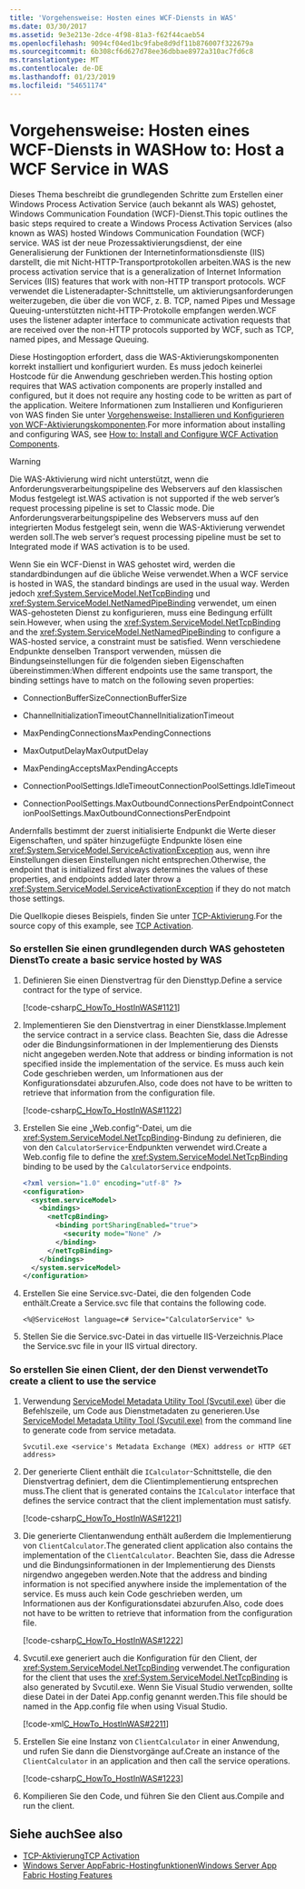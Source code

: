 ```yaml
---
title: 'Vorgehensweise: Hosten eines WCF-Diensts in WAS'
ms.date: 03/30/2017
ms.assetid: 9e3e213e-2dce-4f98-81a3-f62f44caeb54
ms.openlocfilehash: 9094cf04ed1bc9fabe8d9df11b876007f322679a
ms.sourcegitcommit: 6b308cf6d627d78ee36dbbae8972a310ac7fd6c8
ms.translationtype: MT
ms.contentlocale: de-DE
ms.lasthandoff: 01/23/2019
ms.locfileid: "54651174"
---
```

# <a name="how-to-host-a-wcf-service-in-was"></a><span data-ttu-id="3cdc4-102">Vorgehensweise: Hosten eines WCF-Diensts in WAS</span><span class="sxs-lookup"><span data-stu-id="3cdc4-102">How to: Host a WCF Service in WAS</span></span>
<span data-ttu-id="3cdc4-103">Dieses Thema beschreibt die grundlegenden Schritte zum Erstellen einer Windows Process Activation Service (auch bekannt als WAS) gehostet, Windows Communication Foundation (WCF)-Dienst.</span><span class="sxs-lookup"><span data-stu-id="3cdc4-103">This topic outlines the basic steps required to create a Windows Process Activation Services (also known as WAS) hosted Windows Communication Foundation (WCF) service.</span></span> <span data-ttu-id="3cdc4-104">WAS ist der neue Prozessaktivierungsdienst, der eine Generalisierung der Funktionen der Internetinformationsdienste (IIS) darstellt, die mit Nicht-HTTP-Transportprotokollen arbeiten.</span><span class="sxs-lookup"><span data-stu-id="3cdc4-104">WAS is the new process activation service that is a generalization of Internet Information Services (IIS) features that work with non-HTTP transport protocols.</span></span> <span data-ttu-id="3cdc4-105">WCF verwendet die Listeneradapter-Schnittstelle, um aktivierungsanforderungen weiterzugeben, die über die von WCF, z. B. TCP, named Pipes und Message Queuing-unterstützten nicht-HTTP-Protokolle empfangen werden.</span><span class="sxs-lookup"><span data-stu-id="3cdc4-105">WCF uses the listener adapter interface to communicate activation requests that are received over the non-HTTP protocols supported by WCF, such as TCP, named pipes, and Message Queuing.</span></span>  
  
 <span data-ttu-id="3cdc4-106">Diese Hostingoption erfordert, dass die WAS-Aktivierungskomponenten korrekt installiert und konfiguriert wurden. Es muss jedoch keinerlei Hostcode für die Anwendung geschrieben werden.</span><span class="sxs-lookup"><span data-stu-id="3cdc4-106">This hosting option requires that WAS activation components are properly installed and configured, but it does not require any hosting code to be written as part of the application.</span></span> <span data-ttu-id="3cdc4-107">Weitere Informationen zum Installieren und Konfigurieren von WAS finden Sie unter [Vorgehensweise: Installieren und Konfigurieren von WCF-Aktivierungskomponenten](../../../../docs/framework/wcf/feature-details/how-to-install-and-configure-wcf-activation-components.md).</span><span class="sxs-lookup"><span data-stu-id="3cdc4-107">For more information about installing and configuring WAS, see [How to: Install and Configure WCF Activation Components](../../../../docs/framework/wcf/feature-details/how-to-install-and-configure-wcf-activation-components.md).</span></span>  
  
> [!WARNING]
>  <span data-ttu-id="3cdc4-108">Die WAS-Aktivierung wird nicht unterstützt, wenn die Anforderungsverarbeitungspipeline des Webservers auf den klassischen Modus festgelegt ist.</span><span class="sxs-lookup"><span data-stu-id="3cdc4-108">WAS activation is not supported if the web server’s request processing pipeline is set to Classic mode.</span></span> <span data-ttu-id="3cdc4-109">Die Anforderungsverarbeitungspipeline des Webservers muss auf den integrierten Modus festgelegt sein, wenn die WAS-Aktivierung verwendet werden soll.</span><span class="sxs-lookup"><span data-stu-id="3cdc4-109">The web server’s request processing pipeline must be set to Integrated mode if WAS activation is to be used.</span></span>  
  
 <span data-ttu-id="3cdc4-110">Wenn Sie ein WCF-Dienst in WAS gehostet wird, werden die standardbindungen auf die übliche Weise verwendet.</span><span class="sxs-lookup"><span data-stu-id="3cdc4-110">When a WCF service is hosted in WAS, the standard bindings are used in the usual way.</span></span> <span data-ttu-id="3cdc4-111">Werden jedoch <xref:System.ServiceModel.NetTcpBinding> und <xref:System.ServiceModel.NetNamedPipeBinding> verwendet, um einen WAS-gehosteten Dienst zu konfigurieren, muss eine Bedingung erfüllt sein.</span><span class="sxs-lookup"><span data-stu-id="3cdc4-111">However, when using the <xref:System.ServiceModel.NetTcpBinding> and the <xref:System.ServiceModel.NetNamedPipeBinding> to configure a WAS-hosted service, a constraint must be satisfied.</span></span> <span data-ttu-id="3cdc4-112">Wenn verschiedene Endpunkte denselben Transport verwenden, müssen die Bindungseinstellungen für die folgenden sieben Eigenschaften übereinstimmen:</span><span class="sxs-lookup"><span data-stu-id="3cdc4-112">When different endpoints use the same transport, the binding settings have to match on the following seven properties:</span></span>  
  
-   <span data-ttu-id="3cdc4-113">ConnectionBufferSize</span><span class="sxs-lookup"><span data-stu-id="3cdc4-113">ConnectionBufferSize</span></span>  
  
-   <span data-ttu-id="3cdc4-114">ChannelInitializationTimeout</span><span class="sxs-lookup"><span data-stu-id="3cdc4-114">ChannelInitializationTimeout</span></span>  
  
-   <span data-ttu-id="3cdc4-115">MaxPendingConnections</span><span class="sxs-lookup"><span data-stu-id="3cdc4-115">MaxPendingConnections</span></span>  
  
-   <span data-ttu-id="3cdc4-116">MaxOutputDelay</span><span class="sxs-lookup"><span data-stu-id="3cdc4-116">MaxOutputDelay</span></span>  
  
-   <span data-ttu-id="3cdc4-117">MaxPendingAccepts</span><span class="sxs-lookup"><span data-stu-id="3cdc4-117">MaxPendingAccepts</span></span>  
  
-   <span data-ttu-id="3cdc4-118">ConnectionPoolSettings.IdleTimeout</span><span class="sxs-lookup"><span data-stu-id="3cdc4-118">ConnectionPoolSettings.IdleTimeout</span></span>  
  
-   <span data-ttu-id="3cdc4-119">ConnectionPoolSettings.MaxOutboundConnectionsPerEndpoint</span><span class="sxs-lookup"><span data-stu-id="3cdc4-119">ConnectionPoolSettings.MaxOutboundConnectionsPerEndpoint</span></span>  
  
 <span data-ttu-id="3cdc4-120">Andernfalls bestimmt der zuerst initialisierte Endpunkt die Werte dieser Eigenschaften, und später hinzugefügte Endpunkte lösen eine <xref:System.ServiceModel.ServiceActivationException> aus, wenn ihre Einstellungen diesen Einstellungen nicht entsprechen.</span><span class="sxs-lookup"><span data-stu-id="3cdc4-120">Otherwise, the endpoint that is initialized first always determines the values of these properties, and endpoints added later throw a <xref:System.ServiceModel.ServiceActivationException> if they do not match those settings.</span></span>  
  
 <span data-ttu-id="3cdc4-121">Die Quellkopie dieses Beispiels, finden Sie unter [TCP-Aktivierung](../../../../docs/framework/wcf/samples/tcp-activation.md).</span><span class="sxs-lookup"><span data-stu-id="3cdc4-121">For the source copy of this example, see [TCP Activation](../../../../docs/framework/wcf/samples/tcp-activation.md).</span></span>  
  
### <a name="to-create-a-basic-service-hosted-by-was"></a><span data-ttu-id="3cdc4-122">So erstellen Sie einen grundlegenden durch WAS gehosteten Dienst</span><span class="sxs-lookup"><span data-stu-id="3cdc4-122">To create a basic service hosted by WAS</span></span>  
  
1.  <span data-ttu-id="3cdc4-123">Definieren Sie einen Dienstvertrag für den Diensttyp.</span><span class="sxs-lookup"><span data-stu-id="3cdc4-123">Define a service contract for the type of service.</span></span>  
  
     [!code-csharp[C_HowTo_HostInWAS#1121](../../../../samples/snippets/csharp/VS_Snippets_CFX/c_howto_hostinwas/cs/service.cs#1121)]  
  
2.  <span data-ttu-id="3cdc4-124">Implementieren Sie den Dienstvertrag in einer Dienstklasse.</span><span class="sxs-lookup"><span data-stu-id="3cdc4-124">Implement the service contract in a service class.</span></span> <span data-ttu-id="3cdc4-125">Beachten Sie, dass die Adresse oder die Bindungsinformationen in der Implementierung des Diensts nicht angegeben werden.</span><span class="sxs-lookup"><span data-stu-id="3cdc4-125">Note that address or binding information is not specified inside the implementation of the service.</span></span> <span data-ttu-id="3cdc4-126">Es muss auch kein Code geschrieben werden, um Informationen aus der Konfigurationsdatei abzurufen.</span><span class="sxs-lookup"><span data-stu-id="3cdc4-126">Also, code does not have to be written to retrieve that information from the configuration file.</span></span>  
  
     [!code-csharp[C_HowTo_HostInWAS#1122](../../../../samples/snippets/csharp/VS_Snippets_CFX/c_howto_hostinwas/cs/service.cs#1122)]  
  
3.  <span data-ttu-id="3cdc4-127">Erstellen Sie eine „Web.config“-Datei, um die <xref:System.ServiceModel.NetTcpBinding>-Bindung zu definieren, die von den `CalculatorService`-Endpunkten verwendet wird.</span><span class="sxs-lookup"><span data-stu-id="3cdc4-127">Create a Web.config file to define the <xref:System.ServiceModel.NetTcpBinding> binding to be used by the `CalculatorService` endpoints.</span></span>  
  
    ```xml  
    <?xml version="1.0" encoding="utf-8" ?>  
    <configuration>  
      <system.serviceModel>  
        <bindings>  
          <netTcpBinding>  
            <binding portSharingEnabled="true">  
              <security mode="None" />  
            </binding>  
          </netTcpBinding>  
        </bindings>  
      </system.serviceModel>  
    </configuration>  
    ```  
  
4.  <span data-ttu-id="3cdc4-128">Erstellen Sie eine Service.svc-Datei, die den folgenden Code enthält.</span><span class="sxs-lookup"><span data-stu-id="3cdc4-128">Create a Service.svc file that contains the following code.</span></span>  
  
    ```  
    <%@ServiceHost language=c# Service="CalculatorService" %>   
    ```  
  
5.  <span data-ttu-id="3cdc4-129">Stellen Sie die Service.svc-Datei in das virtuelle IIS-Verzeichnis.</span><span class="sxs-lookup"><span data-stu-id="3cdc4-129">Place the Service.svc file in your IIS virtual directory.</span></span>  
  
### <a name="to-create-a-client-to-use-the-service"></a><span data-ttu-id="3cdc4-130">So erstellen Sie einen Client, der den Dienst verwendet</span><span class="sxs-lookup"><span data-stu-id="3cdc4-130">To create a client to use the service</span></span>  
  
1.  <span data-ttu-id="3cdc4-131">Verwendung [ServiceModel Metadata Utility Tool (Svcutil.exe)](../../../../docs/framework/wcf/servicemodel-metadata-utility-tool-svcutil-exe.md) über die Befehlszeile, um Code aus Dienstmetadaten zu generieren.</span><span class="sxs-lookup"><span data-stu-id="3cdc4-131">Use [ServiceModel Metadata Utility Tool (Svcutil.exe)](../../../../docs/framework/wcf/servicemodel-metadata-utility-tool-svcutil-exe.md) from the command line to generate code from service metadata.</span></span>  
  
    ```  
    Svcutil.exe <service's Metadata Exchange (MEX) address or HTTP GET address>   
    ```  
  
2.  <span data-ttu-id="3cdc4-132">Der generierte Client enthält die `ICalculator`-Schnittstelle, die den Dienstvertrag definiert, dem die Clientimplementierung entsprechen muss.</span><span class="sxs-lookup"><span data-stu-id="3cdc4-132">The client that is generated contains the `ICalculator` interface that defines the service contract that the client implementation must satisfy.</span></span>  
  
     [!code-csharp[C_HowTo_HostInWAS#1221](../../../../samples/snippets/csharp/VS_Snippets_CFX/c_howto_hostinwas/cs/client.cs#1221)]  
  
3.  <span data-ttu-id="3cdc4-133">Die generierte Clientanwendung enthält außerdem die Implementierung von `ClientCalculator`.</span><span class="sxs-lookup"><span data-stu-id="3cdc4-133">The generated client application also contains the implementation of the `ClientCalculator`.</span></span> <span data-ttu-id="3cdc4-134">Beachten Sie, dass die Adresse und die Bindungsinformationen in der Implementierung des Diensts nirgendwo angegeben werden.</span><span class="sxs-lookup"><span data-stu-id="3cdc4-134">Note that the address and binding information is not specified anywhere inside the implementation of the service.</span></span> <span data-ttu-id="3cdc4-135">Es muss auch kein Code geschrieben werden, um Informationen aus der Konfigurationsdatei abzurufen.</span><span class="sxs-lookup"><span data-stu-id="3cdc4-135">Also, code does not have to be written to retrieve that information from the configuration file.</span></span>  
  
     [!code-csharp[C_HowTo_HostInWAS#1222](../../../../samples/snippets/csharp/VS_Snippets_CFX/c_howto_hostinwas/cs/client.cs#1222)]  
  
4.  <span data-ttu-id="3cdc4-136">Svcutil.exe generiert auch die Konfiguration für den Client, der <xref:System.ServiceModel.NetTcpBinding> verwendet.</span><span class="sxs-lookup"><span data-stu-id="3cdc4-136">The configuration for the client that uses the <xref:System.ServiceModel.NetTcpBinding> is also generated by Svcutil.exe.</span></span> <span data-ttu-id="3cdc4-137">Wenn Sie Visual&#160;Studio verwenden, sollte diese Datei in der Datei App.config genannt werden.</span><span class="sxs-lookup"><span data-stu-id="3cdc4-137">This file should be named in the App.config file when using Visual Studio.</span></span>  
  
     [!code-xml[C_HowTo_HostInWAS#2211](../../../../samples/snippets/csharp/VS_Snippets_CFX/c_howto_hostinwas/common/app.config#2211)]   
  
5.  <span data-ttu-id="3cdc4-138">Erstellen Sie eine Instanz von `ClientCalculator` in einer Anwendung, und rufen Sie dann die Dienstvorgänge auf.</span><span class="sxs-lookup"><span data-stu-id="3cdc4-138">Create an instance of the `ClientCalculator` in an application and then call the service operations.</span></span>  
  
     [!code-csharp[C_HowTo_HostInWAS#1223](../../../../samples/snippets/csharp/VS_Snippets_CFX/c_howto_hostinwas/cs/client.cs#1223)]  
  
6.  <span data-ttu-id="3cdc4-139">Kompilieren Sie den Code, und führen Sie den Client aus.</span><span class="sxs-lookup"><span data-stu-id="3cdc4-139">Compile and run the client.</span></span>  
  
## <a name="see-also"></a><span data-ttu-id="3cdc4-140">Siehe auch</span><span class="sxs-lookup"><span data-stu-id="3cdc4-140">See also</span></span>
- [<span data-ttu-id="3cdc4-141">TCP-Aktivierung</span><span class="sxs-lookup"><span data-stu-id="3cdc4-141">TCP Activation</span></span>](../../../../docs/framework/wcf/samples/tcp-activation.md)
- [<span data-ttu-id="3cdc4-142">Windows Server AppFabric-Hostingfunktionen</span><span class="sxs-lookup"><span data-stu-id="3cdc4-142">Windows Server App Fabric Hosting Features</span></span>](https://go.microsoft.com/fwlink/?LinkId=201276)

